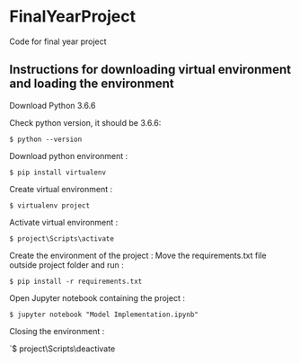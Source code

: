 # FinalYearProject
Code for final year project

## Instructions for downloading virtual environment and loading the environment

Download Python 3.6.6

Check python version, it should be 3.6.6:

`$ python --version`

Download python environment :

`$ pip install virtualenv`

Create virtual environment :

 `$ virtualenv project`
 
 Activate virtual environment :
 
 `$ project\Scripts\activate `
 
 Create the environment of the project :
 Move the requirements.txt file outside project folder and run :
 
 `$ pip install -r requirements.txt`
 
 Open Jupyter notebook containing the project :
 
`$ jupyter notebook "Model Implementation.ipynb"`

Closing the environment :

`$ project\Scripts\deactivate
